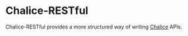 # Chalice-RESTful

Chalice-RESTful provides a more structured way of writing [Chalice](https://github.com/aws/chalice) APIs. 
